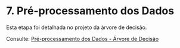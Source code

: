 # 7. Pré-processamento dos Dados

Esta etapa foi detalhada no projeto da árvore de decisão. 

Consulte: [Pré-processamento dos Dados - Árvore de Decisão](https://snowdutra.github.io/Machine-Learning/arvore_decisao/08.preprocessamento/)
